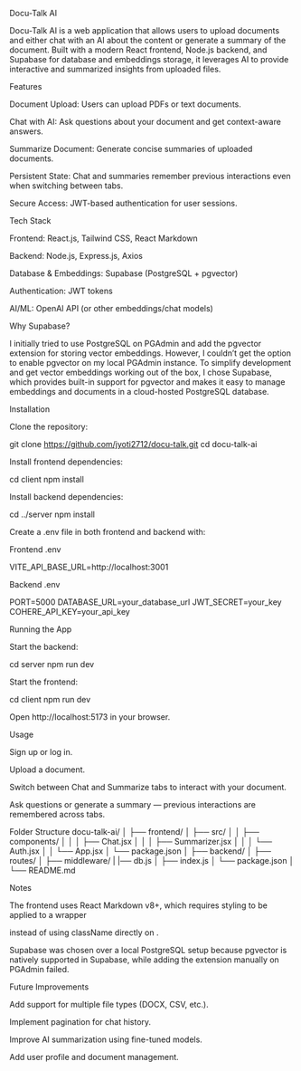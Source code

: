 Docu-Talk AI

Docu-Talk AI is a web application that allows users to upload documents and either chat with an AI about the content or generate a summary of the document. Built with a modern React frontend, Node.js backend, and Supabase for database and embeddings storage, it leverages AI to provide interactive and summarized insights from uploaded files.

Features

Document Upload: Users can upload PDFs or text documents.

Chat with AI: Ask questions about your document and get context-aware answers.

Summarize Document: Generate concise summaries of uploaded documents.

Persistent State: Chat and summaries remember previous interactions even when switching between tabs.

Secure Access: JWT-based authentication for user sessions.

Tech Stack

Frontend: React.js, Tailwind CSS, React Markdown

Backend: Node.js, Express.js, Axios

Database & Embeddings: Supabase (PostgreSQL + pgvector)

Authentication: JWT tokens

AI/ML: OpenAI API (or other embeddings/chat models)

Why Supabase?

I initially tried to use PostgreSQL on PGAdmin and add the pgvector extension for storing vector embeddings. However, I couldn’t get the option to enable pgvector on my local PGAdmin instance. To simplify development and get vector embeddings working out of the box, I chose Supabase, which provides built-in support for pgvector and makes it easy to manage embeddings and documents in a cloud-hosted PostgreSQL database.

Installation

Clone the repository:

git clone https://github.com/jyoti2712/docu-talk.git
cd docu-talk-ai


Install frontend dependencies:

cd client
npm install


Install backend dependencies:

cd ../server
npm install


Create a .env file in both frontend and backend with:

Frontend .env

VITE_API_BASE_URL=http://localhost:3001


Backend .env

PORT=5000
DATABASE_URL=your_database_url
JWT_SECRET=your_key
COHERE_API_KEY=your_api_key

Running the App

Start the backend:

cd server
npm run dev


Start the frontend:

cd client
npm run dev


Open http://localhost:5173 in your browser.

Usage

Sign up or log in.

Upload a document.

Switch between Chat and Summarize tabs to interact with your document.

Ask questions or generate a summary — previous interactions are remembered across tabs.

Folder Structure
docu-talk-ai/
│
├── frontend/
│   ├── src/
│   │   ├── components/
│   │   │   ├── Chat.jsx
│   │   │   ├── Summarizer.jsx
│   │   │   └── Auth.jsx
│   │   └── App.jsx
│   └── package.json
│
├── backend/
│   ├── routes/
│   ├── middleware/
|   |── db.js
│   ├── index.js
│   └── package.json
│
└── README.md

Notes

The frontend uses React Markdown v8+, which requires styling to be applied to a wrapper <div> instead of using className directly on <ReactMarkdown>.

Supabase was chosen over a local PostgreSQL setup because pgvector is natively supported in Supabase, while adding the extension manually on PGAdmin failed.

Future Improvements

Add support for multiple file types (DOCX, CSV, etc.).

Implement pagination for chat history.

Improve AI summarization using fine-tuned models.

Add user profile and document management.